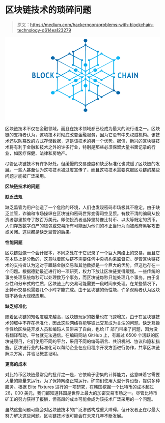 # 区块链技术的琐碎问题

> 原文：<https://medium.com/hackernoon/problems-with-blockchain-technology-d614ea123279>

![](img/977025f61603faa30f63e1c0420c4619.png)

区块链技术不仅在金融领域，而且在技术领域都已经成为最大的流行语之一。区块链的支持者认为，这项技术将彻底改变金融服务，因为它没有中央权威机构。该技术还以防篡改的方式存储数据，这是该技术的另一个优势。据信，新兴的区块链技术将有利于金融和技术之外的许多行业，特别是那些必须保留大量书面记录的行业，如医疗保健、法律和房地产。

尽管区块链技术有许多好处，但缓慢的交易速度和缺乏标准化也减缓了区块链的发展。一些人甚至认为这项技术被过度宣传了，而且这项技术需要克服区块链的某些问题才能被广泛采用。

**区块链技术的问题**

**缺乏法规**

缺乏监管为用户创造了一个危险的环境，人们也发现密码市场极其不稳定。由于缺乏监管，诈骗和市场操纵在区块链和密码世界变得司空见惯。有数不清的骗局从投资者那里掠夺了数百万美元。即使投资者选择坚持像比特币、以太等既定的货币。人们存放数字资产的钱包或交易所有可能因为他们的不正当行为而被政府黑客攻击或关闭。这些都是缺乏监管的后果。

**性能问题**

区块链就像一个会计账本，不同之处在于它记录了一个巨大网络上的交易，而且它在本质上是分散的，这意味着区块链不需要任何中央机构来监督它。尽管区块链技术的支持者认为这对于跟踪金融交易和其他数据是一个巨大的优势，但这也存在一个问题。根据德勤最近进行的一项研究，权力下放让区块链变得缓慢。一些传统的事务处理系统每秒可以处理数万个事务，而区块链每秒只能处理几个事务。由于复杂性和分布式的性质，区块链上的交易可能需要一段时间来处理。在某些情况下，比特币交易也需要几个小时才能完成。由于区块链的低性能，许多观察者认为区块链不适合大规模应用。

**缺乏标准化**

随着区块链的知名度越来越高，区块链玩家的数量也在飞速增加。由于在区块链技术领域中不存在标准化，因此这些网络将能够彼此交互成为关注的问题。缺乏互操作性给区块链开发人员和编码人员带来了自由，也给 IT 部门带来了问题，因为没有翻译帮助，平台就无法通信。在编码网站 GitHub 上，有超过 6500 个活跃的区块链项目，它们使用不同的平台，采用不同的编码语言、共识机制、协议和隐私措施。区块链行业的标准化可以帮助企业在应用程序开发方面进行协作，共享区块链解决方案，并验证概念证明。

**更高的成本**

对比特币区块链最常见的批评之一是，它依赖于密集的计算能力，这意味着它需要大量的能量来运行。为了保持网络正常运行，矿商们使用大型计算设备，提供多种服务。根据 Elite Fixtures 进行的一项研究，在韩国挖掘一个比特币的成本超过 26，000 美元，我们都知道韩国是世界上最大的加密交易市场之一。尽管比特币矿工的努力获得了报酬，但高昂的成本可能会成为该技术广泛采用的一个问题。

虽然这些问题可能会对区块链技术的广泛渗透构成重大障碍，但开发者正在尽最大努力解决这些问题。区块链技术很可能会在未来几年不断发展。